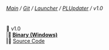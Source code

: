 ﻿###### [Main](https://pikakid98.github.io) / [Git](https://git-pikakid98.github.io) / [Launcher](https://git-pikakid98.github.io/launcher) / [PLUpdater](https://git-pikakid98.github.io/launcher/plupdater) / v1.0
<h1></h1>

📂 v1.0
\
|____📁 [Binary (Windows)](https://github.com/Git-Pikakid98/pikakid98-launcher-updater/releases/download/v1.0/PLUpdater.exe)
\
|____📁 [Source Code](https://github.com/Git-Pikakid98/pikakid98-launcher-updater/archive/refs/tags/v1.0.zip)
